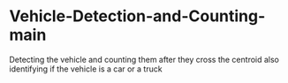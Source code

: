 # Vehicle-Detection-and-Counting-main
Detecting  the vehicle and counting them after they cross the centroid also identifying if the vehicle is a car or a truck
